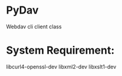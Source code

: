 # PyDav
Webdav cli client class

# System Requirement:
   libcurl4-openssl-dev
   libxml2-dev
   libxslt1-dev

